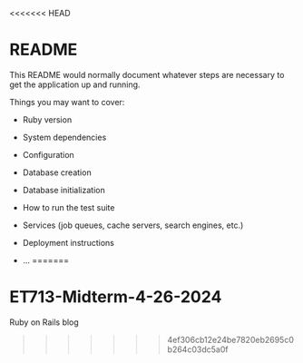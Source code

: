 <<<<<<< HEAD
# README

This README would normally document whatever steps are necessary to get the
application up and running.

Things you may want to cover:

* Ruby version

* System dependencies

* Configuration

* Database creation

* Database initialization

* How to run the test suite

* Services (job queues, cache servers, search engines, etc.)

* Deployment instructions

* ...
=======
# ET713-Midterm-4-26-2024
Ruby on Rails blog 
>>>>>>> 4ef306cb12e24be7820eb2695c0b264c03dc5a0f
